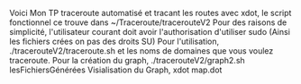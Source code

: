 Voici Mon TP traceroute automatisé et tracant les routes avec xdot, le script fonctionnel ce trouve dans ~/Traceroute/tracerouteV2 
Pour des raisons de simplicité, l'utilisateur courant doit avoir l'authorisation d'utiliser sudo (Ainsi les fichiers crées on pas des droits SU)
Pour l'utilisation, ./tracerouteV2/traceroute.sh et les noms de domaines que vous voulez traceroute.
Pour la création du graph, ./tracerouteV2/graph2.sh lesFichiersGénérées
Visialisation du Graph, xdot map.dot

